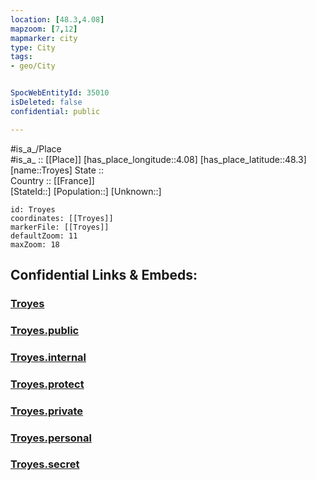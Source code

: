 ```yaml
---
location: [48.3,4.08] 
mapzoom: [7,12] 
mapmarker: city 
type: City
tags:
- geo/City


SpocWebEntityId: 35010
isDeleted: false
confidential: public

---
```

#is_a_/Place  
#is_a_ :: [[Place]] 
[has_place_longitude::4.08] 
[has_place_latitude::48.3] 
[name::Troyes] 
State ::  
Country :: [[France]]  
[StateId::] 
[Population::] 
[Unknown::] 


```leaflet
id: Troyes
coordinates: [[Troyes]] 
markerFile: [[Troyes]] 
defaultZoom: 11 
maxZoom: 18
```


## Confidential Links & Embeds: 

### [Troyes](/_Standards/Earth/Continent/Europe/Europe~West/France/regions~France/Grand_Est/departments~Grand_Est/Aube/communes~Aube/Troyes/cities~Troyes/Troyes.md) 

### [Troyes.public](/_public/Earth/Continent/Europe/Europe~West/France/regions~France/Grand_Est/departments~Grand_Est/Aube/communes~Aube/Troyes/cities~Troyes/Troyes.public.md) 

### [Troyes.internal](/_internal/Earth/Continent/Europe/Europe~West/France/regions~France/Grand_Est/departments~Grand_Est/Aube/communes~Aube/Troyes/cities~Troyes/Troyes.internal.md) 

### [Troyes.protect](/_protect/Earth/Continent/Europe/Europe~West/France/regions~France/Grand_Est/departments~Grand_Est/Aube/communes~Aube/Troyes/cities~Troyes/Troyes.protect.md) 

### [Troyes.private](/_private/Earth/Continent/Europe/Europe~West/France/regions~France/Grand_Est/departments~Grand_Est/Aube/communes~Aube/Troyes/cities~Troyes/Troyes.private.md) 

### [Troyes.personal](/_personal/Earth/Continent/Europe/Europe~West/France/regions~France/Grand_Est/departments~Grand_Est/Aube/communes~Aube/Troyes/cities~Troyes/Troyes.personal.md) 

### [Troyes.secret](/_secret/Earth/Continent/Europe/Europe~West/France/regions~France/Grand_Est/departments~Grand_Est/Aube/communes~Aube/Troyes/cities~Troyes/Troyes.secret.md)


